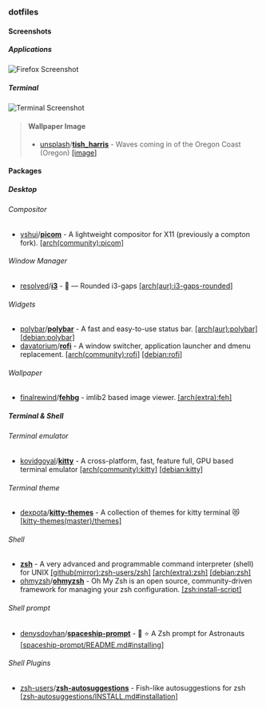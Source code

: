 ### dotfiles

#### Screenshots

##### Applications

![Firefox Screenshot](https://cdn.discordapp.com/attachments/543459282562318347/708412563074842674/Screenshot_from_2020-05-08_17-17-51.png)

##### Terminal

![Terminal Screenshot](https://media.discordapp.net/attachments/543459282562318347/708214260181893190/Screenshot_from_2020-05-08_04-08-05.png)

> #### Wallpaper Image
> 
> - [unsplash](https://unsplash.com)/[**tish_harris**](https://unsplash.com/@tish_harris) - Waves coming in of the Oregon Coast (Oregon) [[image]](https://unsplash.com/photos/kzIViWbBu_M)
> 

#### Packages

##### Desktop

###### Compositor

- [yshui](https://github.com/yshui)/[**picom**](https://github.com/yshui/picom) - A lightweight compositor for X11 (previously a compton fork). [[arch(community):picom]](https://www.archlinux.org/packages/community/x86_64/picom/)

###### Window Manager

- [resolved](https://github.com/resloved)/[**i3**](https://github.com/resloved/i3) - :black_square_button: — Rounded i3-gaps  [[arch(aur):i3-gaps-rounded]](https://aur.archlinux.org/packages/i3-gaps-rounded-git/)

###### Widgets

- [polybar](https://github.com/polybar)/[**polybar**](https://github.com/polybar/polybar) - A fast and easy-to-use status bar. [[arch(aur):polybar]](https://aur.archlinux.org/packages/polybar/) [[debian:polybar]](https://tracker.debian.org/pkg/polybar)
- [davatorium](https://github.com/davatorium)/[**rofi**](https://github.com/davatorium/rofi) - A window switcher, application launcher and dmenu replacement. [[arch(community):rofi]](https://www.archlinux.org/packages/community/x86_64/rofi/) [[debian:rofi]](https://tracker.debian.org/pkg/rofi)

###### Wallpaper

- [finalrewind](https://git.finalrewind.org/)/[**fehbg**](https://git.finalrewind.org/feh) - imlib2 based image viewer. [[arch(extra):feh]](https://www.archlinux.org/packages/extra/x86_64/feh/)

##### Terminal & Shell

###### Terminal emulator

- [kovidgoyal](https://github.com/kovidgoyal)/[**kitty**](https://github.com/kovidgoyal/kitty) - A cross-platform, fast, feature full, GPU based terminal emulator [[arch(community):kitty]](https://www.archlinux.org/packages/community/x86_64/kitty/) [[debian:kitty]](https://tracker.debian.org/pkg/kitty)

###### Terminal theme

- [dexpota](https://github.com/dexpota)/[**kitty-themes**](https://github.com/dexpota/kitty-themes) - A collection of themes for kitty terminal :heart_eyes_cat: [[kitty-themes(master)/themes]](https://github.com/dexpota/kitty-themes/tree/master/themes)

###### Shell

- [**zsh**](git://git.code.sf.net/p/zsh/code) - A very advanced and programmable command interpreter (shell) for UNIX [[github(mirror):zsh-users/zsh]](https://github.com/zsh-users/zsh) [[arch(extra):zsh]](https://www.archlinux.org/packages/extra/x86_64/zsh/) [[debian:zsh]](https://tracker.debian.org/pkg/zsh)
- [ohmyzsh](https://github.com/ohmyzsh)/[**ohmyzsh**](https://github.com/ohmyzsh/ohmyzsh) - Oh My Zsh is an open source, community-driven framework for managing your zsh configuration. [[zsh:install-script]](https://raw.githubusercontent.com/ohmyzsh/ohmyzsh/master/tools/install.sh)

###### Shell prompt

- [denysdovhan](https://github.com/denysdovhan)/[**spaceship-prompt**](https://github.com/denysdovhan/spaceship-prompt) - :rocket: :star: A Zsh prompt for Astronauts [[spaceship-prompt/README.md#installing]](https://github.com/denysdovhan/spaceship-prompt/blob/master/README.md#installing)

###### Shell Plugins

- [zsh-users](https://github.com/zsh-users)/[**zsh-autosuggestions**](https://github.com/zsh-users/zsh-autosuggestions) - Fish-like autosuggestions for zsh [[zsh-autosuggestions/INSTALL.md#installation]](https://github.com/zsh-users/zsh-autosuggestions/blob/master/INSTALL.md#installation)